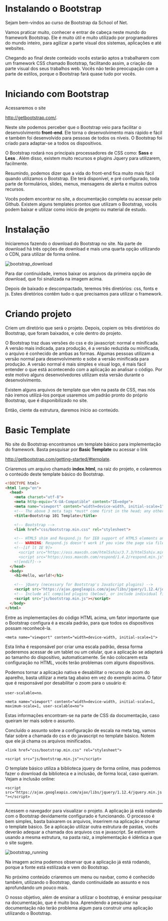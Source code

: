# Instalando o Bootstrap

Sejam bem-vindos ao curso de Bootstrap da School of Net.

Vamos praticar muito, conhecer e entrar de cabeça neste mundo do framework Bootstrap. Ele é muito útil e muito utilizado por programadores do mundo inteiro, para agilizar a parte visual dos sistemas, aplicações e até websites.

Chegando ao final deste conteúdo vocês estarão aptos a trabalharem com um framework CSS chamado Bootstrap, facilitando assim, a criação da parte visual dos seus trabalhos web. 
Vocês não terão  preocupação com a parte de estilos, porque o Bootstrap fará quase tudo por vocês.

# Iniciando com Bootstrap

Acessaremos o site 

<http://getbootstrap.com/>. 

Neste site podemos perceber que o Bootstrap veio para facilitar o desenvolvimento **front-end**. Ele torna o desenvolvimento mais rápido e fácil e também foi desenvolvido para pessoas de todos os níveis. 
O Bootstrap foi criado para adaptar-se a todos os dispositivos.

O Bootstrap rodará nos principais processadores de CSS como: **Sass** e **Less** . Além disso, existem muito recursos e plugins Jquery para utilizarem, facilmente.

Resumindo, podemos dizer que a vida do front-end fica muito mais fácil quando utilizamos o Bootstrap. Ele terá disponível, e pré configurado, toda parte de formulários, slides, menus, mensagens de alerta e muitos outros recursos.

Vocês podem encontrar no site, a documentação completa ou acessar pelo Github. 
Existem alguns templates prontos que utilizam o Bootstrap, vocês podem baixar e utilizar como início de projeto ou material de estudo.

# Instalação

Iniciaremos fazendo o download do Bootstrap no site. Na parte de download há três opções de download e mais uma quarta opção utilizando o CDN, para utilizar de forma online.

![bootstrap_download](./images/bootstrap_download.png "bootstrap_download")

Para dar continuidade, iremos baixar os arquivos da primeira opção de download, que foi sinalizada na imagem acima.

Depois de baixado e descompactado, teremos três diretórios: css, fonts e js. 
Estes diretórios contêm tudo o que precisamos para utilizar o framework.

# Criando projeto

Criem um diretório que será o projeto. Depois, copiem os três diretórios do Bootstrap, que foram baixados, e cole dentro do projeto.

O Bootstrap traz duas versões do css e do javascript: normal e minificada. A versão mais indicada, para produção, é a versão reduzida ou minificada, o arquivo é conhecido de ambas as formas. Algumas pessoas utilizam a versão normal para desenvolvimento e sobe a versão minificada para produção. 
A versão normal é mais simples e visual logo, é mais fácil entender o que está acontecendo com a aplicação ao analisar o código. Por este motivo alguns desenvolvedores utilizam esta versão durante o desenvolvimento.

Existem alguns arquivos de template que vêm na pasta de CSS, mas nós não iremos utilizá-los porque usaremos um padrão pronto do próprio Bootstrap, que é disponibilizado no site.

Então, ciente da estrutura, daremos início ao conteúdo.

# Basic Template

No site do Bootstrap encontramos um template básico para implementação do framework. Basta pesquisar por **Basic Template** ou acessar o link 

<http://getbootstrap.com/getting-started/#template>.

Criaremos um arquivo chamado **index.html**, na raiz do projeto, e colaremos o conteúdo deste template básico do Bootstrap.

```html
<!DOCTYPE html>
<html lang="en">
  <head>
    <meta charset="utf-8">
    <meta http-equiv="X-UA-Compatible" content="IE=edge">
    <meta name="viewport" content="width=device-width, initial-scale=1">
    <!-- The above 3 meta tags *must* come first in the head; any other head content must come *after* these tags -->
    <title>Bootstrap 101 Template</title>

    <!-- Bootstrap -->
    <link href="css/bootstrap.min.css" rel="stylesheet">

    <!-- HTML5 shim and Respond.js for IE8 support of HTML5 elements and media queries -->
    <!-- WARNING: Respond.js doesn't work if you view the page via file:// -->
    <!--[if lt IE 9]>
      <script src="https://oss.maxcdn.com/html5shiv/3.7.3/html5shiv.min.js"></script>
      <script src="https://oss.maxcdn.com/respond/1.4.2/respond.min.js"></script>
    <![endif]-->
  </head>
  <body>
    <h1>Hello, world!</h1>

    <!-- jQuery (necessary for Bootstrap's JavaScript plugins) -->
    <script src="https://ajax.googleapis.com/ajax/libs/jquery/1.12.4/jquery.min.js"></script>
    <!-- Include all compiled plugins (below), or include individual files as needed -->
    <script src="js/bootstrap.min.js"></script>
  </body>
</html>
```

Entre as implementações do código HTML acima, um fator importante que o Bootstrap configura é a escala padrão, para que todos os dispositivos possam reconhecê-la.

`<meta name="viewport" content="width=device-width, initial-scale=1">`

Esta linha é responsável por criar uma escala padrão, dessa forma poderemos acessar de um tablet ou um celular, que a aplicação se adaptará ao tamanho do dispositivo, automaticamente. 
Se não colocarem esta configuração no HTML, vocês terão problemas com alguns dispositivos.

Podemos tornar a aplicação nativa e desabilitar o recurso de zoom do aparelho, basta utilizar a meta tag abaixo em vez do exemplo acima. O fator que é responsável por desabilitar o zoom para o usuário é: 

`user-scalable=no`.

`<meta name="viewport" content="width=device-width, initial-scale=1, maximum-scale=1, user-scalable=no">`

Estas informações encontram-se na parte de CSS da documentação, caso queiram ler mais sobre o assunto.

Concluído o assunto sobre a configuração de escala na meta tag, vamos falar sobre a chamada do css e do javascript no template básico. 
Notem que ele já chama os arquivos minificados.

`<link href="css/bootstrap.min.css" rel="stylesheet">`

`<script src="js/bootstrap.min.js"></script>`

O template básico utiliza a biblioteca jquery de forma online, mas podemos fazer o download da biblioteca e a inclusão, de forma local, caso queiram. Vejam a inclusão online:

`<script src="https://ajax.googleapis.com/ajax/libs/jquery/1.12.4/jquery.min.js"></script>`

***

Acessem o navegador para visualizar o projeto. A aplicação já está rodando com o Bootstrap devidamente configurado e funcionando. 
O processo é bem simples, basta baixarem os arquivos, inserirem na aplicação e chamar o template básico. 
Se a aplicação utilizar outra estrutura de pastas, vocês deverão adequar a chamada dos arquivos css e javascript. Se estiverem usando a mesma estrutura, na pasta raiz, a implementação é idêntica a que o site sugere.

![bootstrap_running](./images/bootstrap_running.png "bootstrap_running")

Na imagem acima podemos observar que a aplicação já está rodando, porque a fonte está estilizada e vem do Bootstrap.

No próximo conteúdo criaremos um menu ou navbar, como é conhecido também, utilizando o Bootstrap, dando continuidade ao assunto e nos aprofundando um pouco mais.

O nosso objetivo, além de ensinar a utilizar o bootstrap, é ensinar pesquisar na documentação, que é muito boa. 
Aprendendo a pesquisar na documentação não terão problema algum para construir uma aplicação utilizando o Bootstrap.